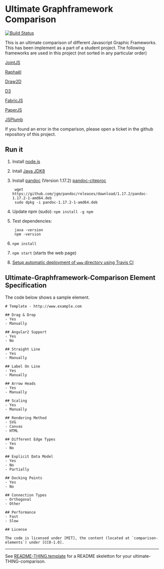 # Ultimate Graphframework Comparison

[![Build Status](https://travis-ci.org/ultimate-comparisons/ultimate-graphframework-comparison.svg?branch=master)](https://travis-ci.org/ultimate-comparisons/ultimate-graphframework-comparison)

This is an ultimate comparison of different Javascript Graphic Frameworks. This has been implement as a part of a student project.
The following frameworks are used in this project (not sorted in any particular order)

[JointJS](https://www.jointjs.com/)

[Raphaël](http://dmitrybaranovskiy.github.io/raphael/)

[Draw2D](http://www.draw2d.org/draw2d/home/index.html)

[D3](https://d3js.org/)

[FabricJS](http://fabricjs.com/)

[PaperJS](http://paperjs.org/)

[JSPlumb](https://jsplumbtoolkit.com/)

If you found an error in the comparison, please open a ticket in the github repository of this project.

## Run it
1. Install [node.js](https://nodejs.org/en/)
2. Intall [Java JDK8](http://www.oracle.com/technetwork/java/javase/downloads/jdk8-downloads-2133151.html)
3. Install [pandoc](http://pandoc.org/installing.html) (Version 1.17.2) [pandoc-citeproc](https://hackage.haskell.org/package/pandoc-citeproc)
        
        wget https://github.com/jgm/pandoc/releases/download/1.17.2/pandoc-1.17.2-1-amd64.deb
        sudo dpkg -i pandoc-1.17.2-1-amd64.deb
        
4. Update npm (sudo): `npm install -g npm`
5. Test dependencies:

        java -version
        npm -version

6. `npm install`
7. `npm start` (starts the web page)
8. [Setup automatic deployment of `www` directory using Travis CI](https://github.com/ultimate-comparisons/ultimate-comparison-BASE/wiki/Build-and-deploy-project-with-Travis-CI)

## Ultimate-Graphframework-Comparison Element Specification
The code below shows a sample element.

    # Template - http://www.example.com

    ## Drag & Drop
    - Yes
    - Manually

    ## Angular2 Support
    - Yes
    - No

    ## Straight Line
    - Yes
    - Manually

    ## Label On Line
    - Yes
    - Manually

    ## Arrow Heads
    - Yes
    - Manually

    ## Scaling
    - Yes
    - Manually

    ## Rendering Method
    - SVG
    - Canvas
    - HTML

    ## Different Edge Types
    - Yes
    - No

    ## Explicit Data Model
    - Yes
    - No
    - Partially

    ## Docking Points
    - Yes
    - No

    ## Connection Types
    - Orthogonal
    - Other

    ## Performance
    - Fast
    - Slow

    ## License

    The code is licensed under [MIT], the content (located at `comparison-elements`) under [CC0-1.0].

  [CC0-1.0]: https://creativecommons.org/publicdomain/zero/1.0/

<hr />

See [README-THING.template](https://github.com/ultimate-comparisons/ultimate-comparison-BASE/blob/master/README-THING.template.md) for a README skeletton for your ultimate-THING-comparison.

  [MIT]: https://opensource.org/licenses/MIT
  [CC-BY-SA-4.0]: http://creativecommons.org/licenses/by-sa/4.0/
